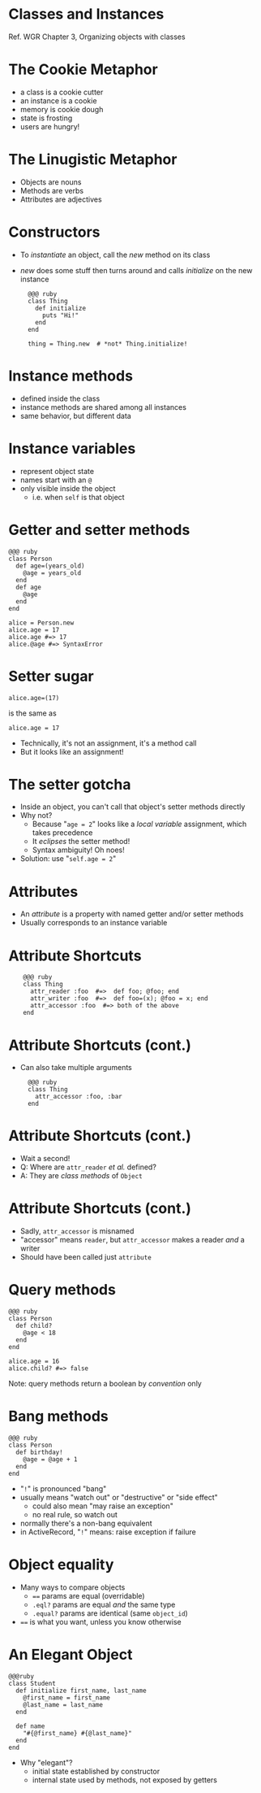 <!SLIDE subsection>
# Classes and Instances

Ref. WGR Chapter 3, Organizing objects with classes

<!SLIDE incremental>
# The Cookie Metaphor

* a class is a cookie cutter
* an instance is a cookie
* memory is cookie dough
* state is frosting
* users are hungry!

<!SLIDE incremental>
# The Linugistic Metaphor

* Objects are nouns
* Methods are verbs
* Attributes are adjectives

# Constructors

* To *instantiate* an object, call the *new* method on its class
* *new* does some stuff then turns around and calls *initialize* on the new instance

        @@@ ruby
        class Thing
          def initialize
            puts "Hi!"
          end
        end

        thing = Thing.new  # *not* Thing.initialize!

# Instance methods

* defined inside the class
* instance methods are shared among all instances
* same behavior, but different data

# Instance variables

* represent object state
* names start with an `@`
* only visible inside the object
  * i.e. when `self` is that object

<!SLIDE >
# Getter and setter methods

    @@@ ruby
    class Person
      def age=(years_old)
        @age = years_old
      end
      def age
        @age
      end
    end

    alice = Person.new
    alice.age = 17
    alice.age #=> 17
    alice.@age #=> SyntaxError

<!SLIDE >
# Setter sugar

`alice.age=(17)`

is the same as

`alice.age = 17`

* Technically, it's not an assignment, it's a method call
* But it looks like an assignment!

<!SLIDE >
# The setter gotcha

* Inside an object, you can't call that object's setter methods directly
* Why not?
  * Because "`age = 2`" looks like a *local variable* assignment, which takes precedence
  * It _eclipses_ the setter method!
  * Syntax ambiguity! Oh noes!
* Solution: use "`self.age = 2`"

<!SLIDE >
# Attributes

* An *attribute* is a property with named getter and/or setter methods
* Usually corresponds to an instance variable

<!SLIDE >
# Attribute Shortcuts

        @@@ ruby
        class Thing
          attr_reader :foo  #=>  def foo; @foo; end
          attr_writer :foo  #=>  def foo=(x); @foo = x; end
          attr_accessor :foo  #=> both of the above
        end

<!SLIDE >
# Attribute Shortcuts (cont.)
* Can also take multiple arguments

        @@@ ruby
        class Thing
          attr_accessor :foo, :bar
        end

<!SLIDE >
# Attribute Shortcuts (cont.)
        
* Wait a second!
* Q: Where are `attr_reader` _et al._ defined?
* A: They are *class methods* of `Object`

<!SLIDE >
# Attribute Shortcuts (cont.)
        
* Sadly, `attr_accessor` is misnamed
* "accessor" means `reader`, but `attr_accessor` makes a reader *and* a writer
* Should have been called just `attribute`

# Query methods

    @@@ ruby
    class Person
      def child?
        @age < 18
      end
    end

    alice.age = 16
    alice.child? #=> false
    
Note: query methods return a boolean by *convention* only

# Bang methods

    @@@ ruby
    class Person
      def birthday!
        @age = @age + 1
      end
    end

* "`!`" is pronounced "bang"
* usually means "watch out" or "destructive" or "side effect"
  * could also mean "may raise an exception"
  * no real rule, so watch out
* normally there's a non-bang equivalent
* in ActiveRecord, "`!`" means: raise exception if failure

# Object equality

* Many ways to compare objects
  * `==` params are equal (overridable)
  * `.eql?` params are equal *and* the same type
  * `.equal?` params are identical (same `object_id`)
* `==` is what you want, unless you know otherwise

# An Elegant Object

    @@@ruby
    class Student
      def initialize first_name, last_name
        @first_name = first_name
        @last_name = last_name
      end
  
      def name
        "#{@first_name} #{@last_name}"
      end
    end

* Why "elegant"?
  * initial state established by constructor
  * internal state used by methods, not exposed by getters

